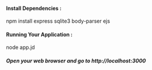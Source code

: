 <h4>Install Dependencies  :  </h4>
npm install express sqlite3 body-parser ejs

<h4>Running Your Application   : </h4>
node app.jd 

<h5>Open your web browser and go to http://localhost:3000</h5>
